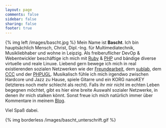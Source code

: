 ```yaml
---
layout: page
comments: false
sidebar: false
sharing: false
footer: true
---
```


{% img left /images/bascht.jpg %}
Mein Name ist **Bascht**. Ich bin
hauptsächlich Mensch, Christ, Dipl.-Ing. für Multimediatechnik,  Musikliebhaber und wohne in Leipzig.
Als freiberuflicher DevOp & Webentwickler beschäftige ich mich mit [Ruby](http://www.ruby-lang.org) & [PHP](http://www.php.net)
und bändige diverse virtuelle und reale Linuxe.
Liebend gern bewege ich mich in real existierenden sozialen Netzwerken wie der
[Freundearbeit](/mensch/freundearbeit.html),
dem [sublab](http://www.sublab.org),
dem [CCC](http://www.ccc.org)
und der [PHPUGL](http://www.phpugl.de).
Musikalisch fühle ich mich irgendwo zwischen Hardcore und Jazz zu Hause, spiele Gitarre und ein
KORG nanoKEY (letzteres noch mehr schlecht als recht). Falls ihr mir nicht im echten Leben begegnen möchtet, gibt es hier eine
breite Auswahl sozialer Netzwerke, in denen ihr mich stalken könnt. Sonst freue ich mich natürlich immer
über Kommentare in meinem <a href="/blog" title="Mein Blog">Blog</a>.<br/>

Viel Spaß dabei.

{% img borderless /images/bascht_unterschrift.gif %}
